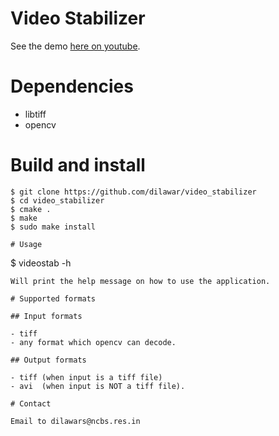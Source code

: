 # Video Stabilizer 

See the demo [here on youtube](https://youtu.be/vGjIFvzOOQ8).

# Dependencies 

- libtiff 
- opencv 

# Build and install 

```
$ git clone https://github.com/dilawar/video_stabilizer 
$ cd video_stabilizer 
$ cmake .
$ make 
$ sudo make install

# Usage 

```
$ videostab -h 
```
Will print the help message on how to use the application.

# Supported formats 

## Input formats

- tiff 
- any format which opencv can decode.

## Output formats

- tiff (when input is a tiff file)
- avi  (when input is NOT a tiff file).

# Contact 

Email to dilawars@ncbs.res.in
